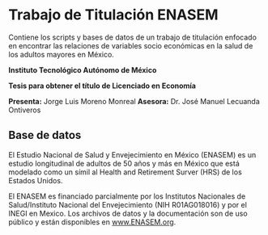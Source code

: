 # Trabajo de Titulación ENASEM
Contiene los scripts y bases de datos de un trabajo de titulación enfocado en encontrar las relaciones de variables socio económicas en la salud de los adultos mayores en México.

**Instituto Tecnológico Autónomo de México**

**Tesis para obtener el título de Licenciado en Economía**

**Presenta:** Jorge Luis Moreno Monreal **Asesora:** Dr. José Manuel Lecuanda Ontiveros

## Base de datos
El Estudio Nacional de Salud y Envejecimiento en México (ENASEM) es un estudio longitudinal de adultos de 50 años y más en México que está modelado como un símil al Health and Retirement Surver (HRS) de los Estados Unidos.

El ENASEM es financiado parcialmente por los Institutos Nacionales de Salud/Instituto Nacional del Envejecimiento (NIH R01AG018016) y por el INEGI en Mexico. Los archivos de datos y la documentación son de uso público y están disponibles en www.ENASEM.org.
